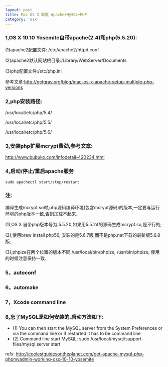 ```yaml
---
layout: post
title: Mac OS X 配置 Apache+MySQL+PHP
category: 'osx'
---
```


### 1,OS X 10.10 Yosemite自带apache(2.4)和php(5.5.20):
(1)apache2配置文件: /etc/apache2/httpd.conf

(2)apache2默认网站根目录:/Library/WebServer/Documents

(3)php配置文件:/etc/php.ini

参考文章:<a href="http://getgrav.org/blog/mac-os-x-apache-setup-multiple-php-versions">http://getgrav.org/blog/mac-os-x-apache-setup-multiple-php-versions</a>

### 2,php安装路径:
/usr/local/etc/php/5.4/

/usr/local/etc/php/5.5/ 

/usr/local/etc/php/5.6/

### 3,安装php扩展mcrypt费劲,参考文章:
<a href="http://www.bubuko.com/infodetail-420234.html">http://www.bubuko.com/infodetail-420234.html</a>

### 4,启动/停止/重启apache服务
    sudo apachectl start/stop/restart
        

### 注:
编译生成mcrypt.so时,php源码编译环境(包含mcrypt源码)的版本,一定要与运行环境的php版本一致,否则加载不起来.

(1),OS X 自带php版本号为:5.5.20,如果用5.5.24的源码生成mcrypt.so,是不行的;

(2),使用brew install php56, 安装的是5.6.7版,而不是php.net下载的最新版5.6.8版;

(3),phpize在两个位置的版本不同:/usr/local/bin/phpize, /usr/bin/phpize, 使用的时候注意保持一致.


### 5，autoconf
### 6，automake
### 7，Xcode command line

### 8,忘了MySQL是如何安装的.启动方法如下:
+   (1)
You can then start the MySQL server from the System Preferences or via the command line or if restarted it has to be command line
+   (2)
Command line start MySQL: sudo /usr/local/mysql/support-files/mysql.server start

refs:
<a href="http://coolestguidesontheplanet.com/get-apache-mysql-php-phpmyadmin-working-osx-10-10-yosemite/">http://coolestguidesontheplanet.com/get-apache-mysql-php-phpmyadmin-working-osx-10-10-yosemite</a>



